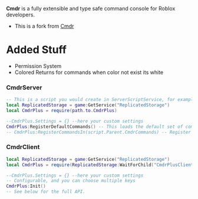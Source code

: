 **Cmdr** is a fully extensible and type safe command console for Roblox developers.

- This is a fork from [Cmdr](https://github.com/evaera/Cmdr)
# Added Stuff
- Permission System
- Colored Returns for commands when color not exist its white


### CmdrServer
```lua
-- This is a script you would create in ServerScriptService, for example.
local ReplicatedStorage = game:GetService("ReplicatedStorage")
local CmdrPlus = require(path.to.CmdrPlus)

--CmdrPlus.Settings = {} --here your custom settings
CmdrPlus:RegisterDefaultCommands() -- This loads the default set of commands that Cmdr comes with. (Optional)
-- CmdrPlus:RegisterCommandsIn(script.Parent.CmdrCommands) -- Register commands from your own folder. (Optional)
```

### CmdrClient
```lua
local ReplicatedStorage = game:GetService("ReplicatedStorage")
local CmdrPlus = require(ReplicatedStorage:WaitForChild("CmdrPlusClient"))

--CmdrPlus.Settings = {} --here your custom settings
-- Configurable, and you can choose multiple keys
CmdrPlus:Init()
-- See below for the full API.
```